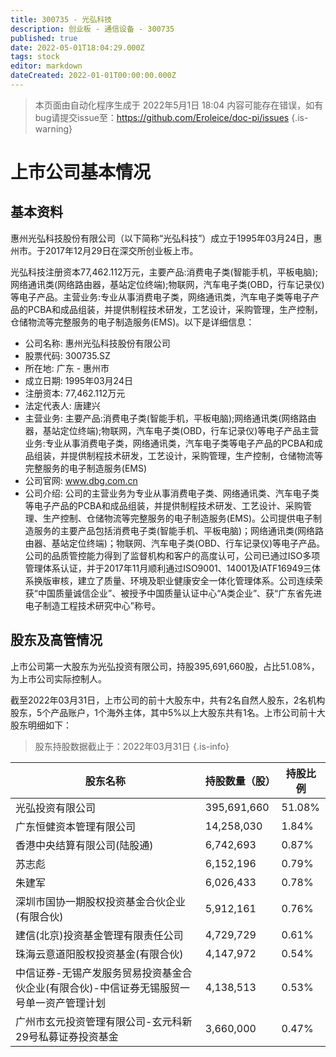 ```yaml
---
title: 300735 - 光弘科技
description: 创业板 - 通信设备 - 300735
published: true
date: 2022-05-01T18:04:29.000Z
tags: stock
editor: markdown
dateCreated: 2022-01-01T00:00:00.000Z
---
```


> 本页面由自动化程序生成于 2022年5月1日 18:04
> 内容可能存在错误，如有bug请提交issue至：https://github.com/Eroleice/doc-pi/issues
{.is-warning}

# 上市公司基本情况

## 基本资料

惠州光弘科技股份有限公司（以下简称“光弘科技”）成立于1995年03月24日，惠州市。于2017年12月29日在深交所创业板上市。

光弘科技注册资本77,462.112万元，主要产品:消费电子类(智能手机，平板电脑);网络通讯类(网络路由器，基站定位终端);物联网，汽车电子类(OBD，行车记录仪)等电子产品。主营业务:专业从事消费电子类，网络通讯类，汽车电子类等电子产品的PCBA和成品组装，并提供制程技术研发，工艺设计，采购管理，生产控制，仓储物流等完整服务的电子制造服务(EMS)。以下是详细信息：

- 公司名称: 惠州光弘科技股份有限公司
- 股票代码: 300735.SZ
- 所在地: 广东 - 惠州市
- 成立日期: 1995年03月24日
- 注册资本: 77,462.112万元
- 法定代表人: 唐建兴
- 主营业务: 主要产品:消费电子类(智能手机，平板电脑);网络通讯类(网络路由器，基站定位终端);物联网，汽车电子类(OBD，行车记录仪)等电子产品主营业务:专业从事消费电子类，网络通讯类，汽车电子类等电子产品的PCBA和成品组装，并提供制程技术研发，工艺设计，采购管理，生产控制，仓储物流等完整服务的电子制造服务(EMS)
- 公司官网: www.dbg.com.cn
- 公司介绍: 公司的主营业务为专业从事消费电子类、网络通讯类、汽车电子类等电子产品的PCBA和成品组装，并提供制程技术研发、工艺设计、采购管理、生产控制、仓储物流等完整服务的电子制造服务(EMS)。公司提供电子制造服务的主要产品包括消费电子类(智能手机、平板电脑)；网络通讯类(网络路由器、基站定位终端)；物联网、汽车电子类(OBD、行车记录仪)等电子产品。公司的品质管控能力得到了监督机构和客户的高度认可，公司已通过ISO多项管理体系认证，并于2017年11月顺利通过ISO9001、14001及IATF16949三体系换版审核，建立了质量、环境及职业健康安全一体化管理体系。公司连续荣获“中国质量诚信企业”、被授予中国质量认证中心“A类企业”、获“广东省先进电子制造工程技术研究中心”称号。


## 股东及高管情况

上市公司第一大股东为光弘投资有限公司，持股395,691,660股，占比51.08%，为上市公司实际控制人。

截至2022年03月31日，上市公司的前十大股东中，共有2名自然人股东，2名机构股东，5个产品账户，1个海外主体，其中5%以上大股东共有1名。上市公司前十大股东明细如下：

> 股东持股数据截止于：2022年03月31日
{.is-info}

| 股东名称 | 持股数量（股） | 持股比例 |
| --- | --- | --- |
| 光弘投资有限公司 | 395,691,660 | 51.08% |
| 广东恒健资本管理有限公司 | 14,258,030 | 1.84% |
| 香港中央结算有限公司(陆股通) | 6,742,693 | 0.87% |
| 苏志彪 | 6,152,196 | 0.79% |
| 朱建军 | 6,026,433 | 0.78% |
| 深圳市国协一期股权投资基金合伙企业(有限合伙) | 5,912,161 | 0.76% |
| 建信(北京)投资基金管理有限责任公司 | 4,729,729 | 0.61% |
| 珠海云意道阳股权投资基金(有限合伙) | 4,147,972 | 0.54% |
| 中信证券-无锡产发服务贸易投资基金合伙企业(有限合伙)-中信证券无锡服贸一号单一资产管理计划 | 4,138,513 | 0.53% |
| 广州市玄元投资管理有限公司-玄元科新29号私募证券投资基金 | 3,660,000 | 0.47% |




